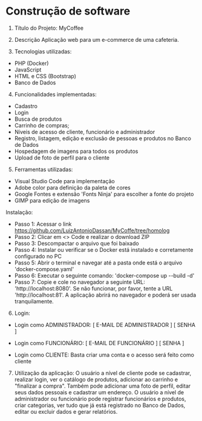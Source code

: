 # Construção de software

1. Título do Projeto:
MyCoffee

2. Descrição
Aplicação web para um e-commerce de uma cafeteria. 

3. Tecnologias utilizadas:
- PHP (Docker)
- JavaScript 
- HTML e CSS (Bootstrap)
- Banco de Dados

4. Funcionalidades implementadas:
- Cadastro
- Login
- Busca de produtos
- Carrinho de compras;
- Níveis de acesso de cliente, funcionário e administrador
- Registro, listagem, edição e exclusão de pessoas e produtos no Banco de Dados
- Hospedagem de imagens para todos os produtos
- Upload de foto de perfil para o cliente

5. Ferramentas utilizadas:
- Visual Studio Code para implementação
- Adobe color para definição da paleta de cores
- Google Fontes e extensão 'Fonts Ninja' para escolher a fonte do projeto
- GIMP para edição de imagens

Instalação:
- Passo 1: Acessar o link https://github.com/LuizAntonioDassan/MyCoffe/tree/homolog
- Passo 2: Clicar em <> Code e realizar o download ZIP
- Passo 3: Descompactar o arquivo que foi baixado 
- Passo 4: Instalar ou verificar se o Docker está instalado e corretamente configurado no PC
- Passo 5: Abrir o terminal e navegar até a pasta onde está o arquivo 'docker-compose.yaml' 
- Passo 6: Executar o seguinte comando: 'docker-compose up --build -d'
- Passo 7: Copie e cole no navegador a seguinte URL: 'http://localhost:8080'. Se não funcionar, por favor, tente a URL 'http://localhost:81'. A aplicação abrirá no navegador e poderá ser usada tranquilamente.

6. Login:

- Login como ADMINISTRADOR:
[ E-MAIL DE ADMINISTRADOR ]
[ SENHA ]

- Login como FUNCIONÁRIO:
[ E-MAIL DE FUNCIONÁRIO ]
[ SENHA ]

- Login como CLIENTE:
Basta criar uma conta e o acesso será feito como cliente

7. Utilização da aplicação:
O usuário a nível de cliente pode se cadastrar, realizar login, ver o catálogo de produtos, adicionar ao carrinho e "finalizar a compra". Também pode adicionar uma foto de perfil, editar seus dados pessoais e cadastrar um endereço.
O usuário a nível de administrador ou funcionário pode registrar funcionários e produtos, criar categorias, ver tudo que já está registrado no Banco de Dados, editar ou excluir dados e gerar relatórios.




